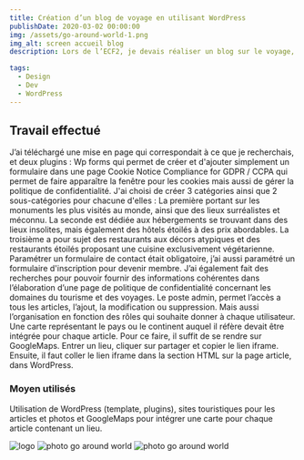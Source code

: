 ```yaml
---
title: Création d’un blog de voyage en utilisant WordPress
publishDate: 2020-03-02 00:00:00
img: /assets/go-around-world-1.png
img_alt: screen accueil blog
description: Lors de l’ECF2, je devais réaliser un blog sur le voyage, en utilisant le CMS WordPress.

tags:
  - Design
  - Dev
  - WordPress
---
```


## Travail effectué

> 
J’ai téléchargé une mise en page qui correspondait à ce que je recherchais, et deux plugins :
Wp forms  qui permet de créer et d'ajouter simplement un formulaire dans une page 
Cookie Notice Compliance for GDPR / CCPA qui permet de faire apparaître la fenêtre pour les cookies mais aussi de gérer la politique de confidentialité.
J'ai choisi de créer 3 catégories ainsi que 2 sous-catégories pour chacune d'elles :
La première portant sur les monuments les plus visités au monde, ainsi que des lieux surréalistes et méconnu. 
La seconde est dédiée aux hébergements se trouvant dans des lieux insolites, mais également des hôtels étoilés à des prix abordables. 
La troisième a pour sujet des restaurants aux décors atypiques et des restaurants étoilés proposant une cuisine exclusivement végétarienne. 
Paramétrer un formulaire de contact était obligatoire, j’ai aussi paramétré un formulaire d'inscription pour devenir membre. J’ai également fait des recherches pour pouvoir fournir des informations cohérentes dans l’élaboration d’une page de politique de confidentialité concernant les domaines du tourisme et des voyages.
Le poste admin, permet l’accès a tous les articles, l’ajout, la modification ou suppression. Mais aussi l’organisation en fonction des rôles qui souhaite donner à chaque utilisateur. 
Une carte représentant le pays ou le continent auquel il réfère devait être intégrée pour chaque article. 
Pour ce faire, il suffit de se rendre sur GoogleMaps. Entrer un lieu, cliquer sur partager et copier le lien iframe. 
Ensuite, il faut coller le lien iframe dans la section HTML sur la page article, dans WordPress.

### Moyen utilisés

Utilisation de WordPress (template, plugins), sites touristiques pour les articles et photos et GoogleMaps pour intégrer une carte pour chaque article contenant un lieu.

![logo](/assets/logo.png)
![photo go around world](/assets/go-around-world-2.png)
![photo go around world](/assets/go-around-world-3.png)
